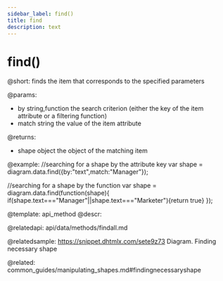```yaml
---
sidebar_label: find()
title: find
description: text
---
```


# find()

@short: finds the item that corresponds to the specified parameters

@params:
- by 				string,function			the search criterion (either the key of the item attribute or a filtering function)
- match 			string					the value of the item attribute

@returns:

- shape		object		the object of the matching item

@example:
//searching for a shape by the attribute key
var shape = diagram.data.find({by:"text",match:"Manager"});

//searching for a shape by the function
var shape = diagram.data.find(function(shape){
	if(shape.text==="Manager"||shape.text==="Marketer"){return true}
});

@template: api_method
@descr:

@relatedapi:
api/data/methods/findall.md

@relatedsample:	https://snippet.dhtmlx.com/sete9z73	Diagram. Finding necessary shape

@related:
	common_guides/manipulating_shapes.md#findingnecessaryshape